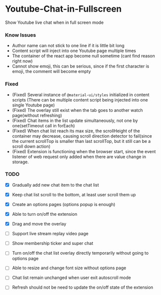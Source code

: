 # Youtube-Chat-in-Fullscreen
Show Youtube live chat when in full screen mode

### Know Issues

- Author name can not stick to one line if it is little bit long
- Content script will inject into one Youtube page multiple times
- The container of the react app become null sometime (cant find reason right now)
- Cannot show emoji, this can be serious, since if the first character is emoji, the comment will become empty

### Fixed

- (Fixed) Several instance of `@material-ui/styles` initialized in content scripts (There can be multiple content script being injected into one single Youtube page)
- (Fixed) The overlay still exist when the tab goes to another watch page(without refreshing)
- (Fixed) Chat items in the list update simultaneously, not one by one(setTimeout call in forEach)
- (Fixed) When chat list reach its max size, the scrollHeight of the container may decrease, causing scroll direction detector to fail(since the current scrollTop is smaller than last scrollTop, but it still can be a scroll down action)
- (Fixed) Extension is functioning when the browser start, since the event listener of web request only added when there are value change in storage.

### TODO

- [x] Gradually add new chat item to the chat list
- [x] Keep chat list scroll to the bottom, at least user scroll them up
- [x] Create an options pages (options popup is enough)
- [x] Able to turn on/off the extension
- [x] Drag and move the overlay
- [ ] Support live stream replay video page
- [ ] Show membership ticker and super chat
- [ ] Turn on/off the chat list overlay directly temporarily without going to options page
- [ ] Able to resize and change font size without options page
- [ ] Chat list remain unchanged when user exit autoscroll mode
- [ ] Refresh should not be need to update the on/off state of the extension










